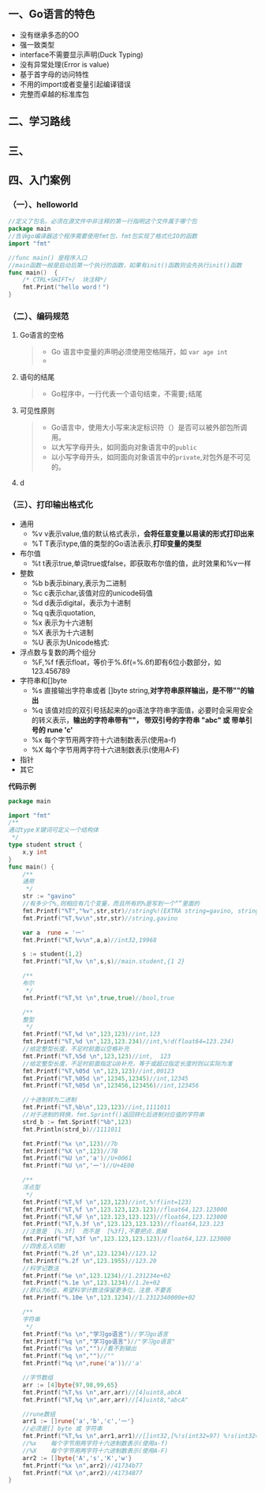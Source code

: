 ## 一、Go语言的特色

- 没有继承多态的OO
- 强一致类型
- interface不需要显示声明(Duck Typing)
- 没有异常处理(Error is value)
- 基于首字母的访问特性
- 不用的import或者变量引起编译错误
- 完整而卓越的标准库包



## 二、学习路线

## 三、

## 四、入门案例

### （一）、helloworld

```go
//定义了包名，必须在源文件中非注释的第一行指明这个文件属于哪个包
package main
//告诉go编译器这个程序需要使用fmt包，fmt包实现了格式化IO的函数
import "fmt"

//func main() 是程序入口
//main函数一般是启动后第一个执行的函数，如果有init()函数则会先执行init()函数
func main()  {
	/* CTRL+SHIFT+/  块注释*/
	fmt.Print("hello word！")
}
```

### （二）、编码规范

1. Go语言的空格

   > - Go 语言中变量的声明必须使用空格隔开，如 `var age int`
   > - 

2. 语句的结尾

   > - Go程序中，一行代表一个语句结束，不需要`;`结尾

3. 可见性原则

   > - Go语言中，使用大小写来决定标识符（）是否可以被外部包所调用。
   > - 以大写字母开头，如同面向对象语言中的`public`
   > - 以小写字母开头，如同面向对象语言中的`private`,对包外是不可见的。

4. d 

### （三）、打印输出格式化

- 通用
  - %v	v表示value,值的默认格式表示，**会将任意变量以易读的形式打印出来**
  - %T    T表示type,值的类型的Go语法表示,**打印变量的类型**
- 布尔值
  - %t    t表示true,单词true或false，即获取布尔值的值，此时效果和%v一样
- 整数
  - %b	b表示binary,表示为二进制
  - %c    c表示char,该值对应的unicode码值
  - %d    d表示digital，表示为十进制
  - %q    q表示quotation,
  - %x     表示为十六进制
  - %X     表示为十六进制
  - %U     表示为Unicode格式: 
- 浮点数与复数的两个组分
  - %F,%f	f表示float，等价于%.6f(=%.6f)即有6位小数部分，如123.456789
- 字符串和[]byte
  - %s	直接输出字符串或者 []byte  string,**对字符串原样输出，是不带""的输出**
  - %q   该值对应的双引号括起来的go语法字符串字面值，必要时会采用安全的转义表示，**输出的字符串带有""， 带双引号的字符串 "abc" 或 带单引号的 rune 'c'** 
  - %x   每个字节用两字符十六进制数表示(使用a-f)
  - %X   每个字节用两字符十六进制数表示(使用A-F)
- 指针
- 其它

**代码示例**

```go
package main

import "fmt"
/**
通过type关键词可定义一个结构体
 */
type student struct {
	x,y int
}
func main() {
	/**
	通用
	 */
	str := "gavino"
	//有多少个%,则相应有几个变量，而且所有的%是写到一个“”里面的
	fmt.Printf("%T","%v",str,str)//string%!(EXTRA string=gavino, string=gavino)string,gavino
	fmt.Printf("%T,%v\n",str,str)//string,gavino

	var a  rune = '一'
	fmt.Printf("%T,%v\n",a,a)//int32,19968

	s := student{1,2}
	fmt.Printf("%T,%v \n",s,s)//main.student,{1 2}

	/**
	布尔
	 */
	fmt.Printf("%T,%t \n",true,true)//bool,true

	/**
	整型
	 */
	fmt.Printf("%T,%d \n",123,123)//int,123
	fmt.Printf("%T,%d \n",123,123.234)//int,%!d(float64=123.234)
	//给定整型长度，不足时前面以空格补充
	fmt.Printf("%T,%5d \n",123,123)//int,  123
	//给定整型长度，不足时前面指定以0补充，等于或超过指定长度时则以实际为准
	fmt.Printf("%T,%05d \n",123,123)//int,00123
	fmt.Printf("%T,%05d \n",12345,12345)//int,12345
	fmt.Printf("%T,%05d \n",123456,123456)//int,123456

	//十进制转为二进制
	fmt.Printf("%T,%b\n",123,123)//int,1111011
	//对于进制的转换，fmt.Sprintf()返回转化后进制对应值的字符串
	strd_b := fmt.Sprintf("%b",123)
	fmt.Println(strd_b)//1111011

	fmt.Printf("%x \n",123)//7b
	fmt.Printf("%X \n",123)//7B
	fmt.Printf("%U \n",'a')//U+0061
	fmt.Printf("%U \n",'一')//U+4E00

	/**
	浮点型
	 */
	fmt.Printf("%T,%f \n",123,123)//int,%!f(int=123)
	fmt.Printf("%T,%f \n",123.123,123.123)//float64,123.123000
	fmt.Printf("%T,%F \n",123.123,123.123)//float64,123.123000
	fmt.Printf("%T,%.3f \n",123.123,123.123)//float64,123.123
	//注意是  [%.3f]  而不是  [%3f],不要把点.丢掉
	fmt.Printf("%T,%3f \n",123.123,123.123)//float64,123.123000
	//四舍五入切割
	fmt.Printf("%.2f \n",123.1234)//123.12
	fmt.Printf("%.2f \n",123.1955)//123.20
	//科学记数法
	fmt.Printf("%e \n",123.1234)//1.231234e+02
	fmt.Printf("%.1e \n",123.1234)//1.2e+02
	//默认为6位，希望科学计数法保留更多位，注意.不要丢
	fmt.Printf("%.10e \n",123.1234)//1.2312340000e+02

	/**
	字符串
	 */
	fmt.Printf("%s \n","学习go语言")//学习go语言
	fmt.Printf("%q \n","学习go语言")//"学习go语言"
	fmt.Printf("%s \n","")//看不到输出
	fmt.Printf("%q \n","")//""
	fmt.Printf("%q \n",rune('a'))//'a' 

	//字节数组
	arr := [4]byte{97,98,99,65}
	fmt.Printf("%T,%s \n",arr,arr)//[4]uint8,abcA
	fmt.Printf("%T,%q \n",arr,arr)//[4]uint8,"abcA"

	//rune数组
	arr1 := []rune{'a','b','c','一'}
	//必须是[] byte 或 字符串
	fmt.Printf("%T,%s \n",arr1,arr1)//[]int32,[%!s(int32=97) %!s(int32=98) %!s(int32=99) %!s(int32=19968)]
	//%x	每个字节用两字符十六进制数表示(使用a-f)
	//%X	每个字节用两字符十六进制数表示(使用A-F)
	arr2 := []byte{'A','s','K','w'}
	fmt.Printf("%x \n",arr2)//41734b77
	fmt.Printf("%X \n",arr2)//41734B77
}

```

